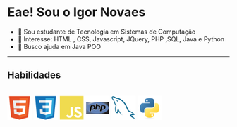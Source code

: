 # Eae! Sou o Igor Novaes 



- 🌱 Sou estudante de Tecnologia em Sistemas de Computação 
- 🚀 Interesse: HTML , CSS, Javascript, JQuery, PHP ,SQL, Java e Python
- 🤔 Busco ajuda em Java POO 

<hr>

## Habilidades
<div><br>
  
  <img  alt="Igor-HTML" height="55" width="55" src="https://raw.githubusercontent.com/devicons/devicon/master/icons/html5/html5-original.svg">
  <img  alt="Igor-CSS" height="55" width="55" src="https://raw.githubusercontent.com/devicons/devicon/master/icons/css3/css3-original.svg">
  <img  alt="Igor-Js" height="55" width="55" src="https://raw.githubusercontent.com/devicons/devicon/master/icons/javascript/javascript-plain.svg">
  <img  alt="Igor-php" height="55" width="55" src="https://raw.githubusercontent.com/devicons/devicon/master/icons/php/php-original.svg">
  <img  alt="Igor-Csharp" height="55" width="55" src="https://raw.githubusercontent.com/devicons/devicon/master/icons/mysql/mysql-original.svg">
  <img  alt="Igor-Python" height="55" width="55" src="https://raw.githubusercontent.com/devicons/devicon/master/icons/python/python-original.svg">
  

</div>
  
  
 

   




